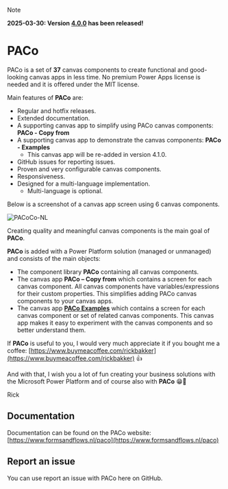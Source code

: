 >[!NOTE]
>**2025-03-30: Version [4.0.0](./Releases/Release%20notes.md) has been released!**

# PACo
PACo is a set of **37** canvas components to create functional and good-looking canvas apps in less time. No premium Power Apps license is needed and it is offered under the MIT license.

Main features of **PACo** are:
* Regular and hotfix releases.
* Extended documentation.
* A supporting canvas app to simplify using PACo canvas components:  **PACo - Copy from**
* A supporting canvas app to demonstrate the canvas components: **PACo - Examples**
  * This canvas app will be re-added in version 4.1.0.
* GitHub issues for reporting issues.
* Proven and very configurable canvas components.
* Responsiveness.
* Designed for a multi-language implementation.
  * Multi-language is optional.

Below is a screenshot of a canvas app screen using 6 canvas components.

![PACoCo-NL](https://github.com/formsandflows/PACo/assets/35654198/ee38ce20-c5e1-4f45-a9e0-db3c502ffb2b)

Creating quality and meaningful canvas components is the main goal of **PACo**.

**PACo** is added with a Power Platform solution (managed or unmanaged) and consists of the main objects:
* The component library **PACo** containing all canvas components.
* The canvas app **PACo – Copy from** which contains a screen for each canvas component. All canvas components have variables/expressions for their custom properties. This simplifies adding PACo canvas components to your canvas apps.
* The canvas app **[PACo Examples](https://www.formsandflows.nl/redirects/paco-github-paco-examples)** which contains a screen for each canvas component or set of related canvas components. This canvas app makes it easy to experiment with the canvas components and so better understand them.

If **PACo** is useful to you, I would very much appreciate it if you bought me a coffee: [https://www.buymeacoffee.com/rickbakker](https://www.buymeacoffee.com/rickbakker) 👍

And with that, I wish you a lot of fun creating your business solutions with the Microsoft Power Platform and of course also with **PACo** 😁👊

Rick

## Documentation
Documentation can be found on the PACo website: [https://www.formsandflows.nl/paco](https://www.formsandflows.nl/paco)

## Report an issue
You can use report an issue with PACo here on GitHub.
